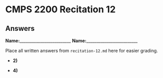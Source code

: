 # CMPS 2200 Recitation 12

## Answers

**Name:**_________________________
**Name:**_________________________


Place all written answers from `recitation-12.md` here for easier grading.



- **2)**

- **4)**
